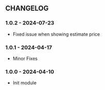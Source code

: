 CHANGELOG
---------

### 1.0.2 - 2024-07-23
- Fixed issue when showing estimate price

### 1.0.1 - 2024-04-17
- Minor Fixes

### 1.0.0 - 2024-04-10
- Init module
